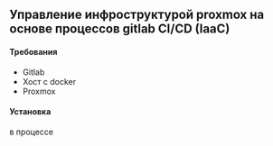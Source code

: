 ## Управление инфроструктурой proxmox на основе процессов gitlab CI/CD (IaaC)  

#### Требования  
- Gitlab
- Хост с docker
- Proxmox
#### Установка  
в процессе
